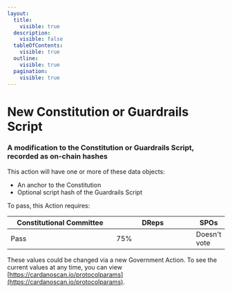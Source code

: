 ```yaml
---
layout:
  title:
    visible: true
  description:
    visible: false
  tableOfContents:
    visible: true
  outline:
    visible: true
  pagination:
    visible: true
---
```


# New Constitution or Guardrails Script

### A modification to the Constitution or Guardrails Script, recorded as on-chain hashes

This action will have one or more of these data objects:

* An anchor to the Constitution
* Optional script hash of the Guardrails Script

To pass, this Action requires:

<table><thead><tr><th width="278">Constitutional Committee</th><th width="218">DReps</th><th>SPOs</th></tr></thead><tbody><tr><td>Pass</td><td>75%</td><td>Doesn't vote</td></tr></tbody></table>

These values could be changed via a new Government Action. To see the current values at any time, you can view [https://cardanoscan.io/protocolparams](https://cardanoscan.io/protocolparams).
